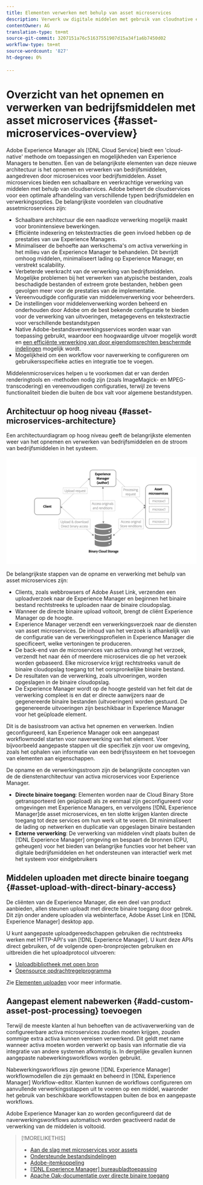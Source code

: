 ```yaml
---
title: Elementen verwerken met behulp van asset microservices
description: Verwerk uw digitale middelen met gebruik van cloudnative en schaalbare services voor het verwerken van bedrijfsmiddelen.
contentOwner: AG
translation-type: tm+mt
source-git-commit: 3207151a76c51637551907d15a34f1a6b7450d02
workflow-type: tm+mt
source-wordcount: '827'
ht-degree: 0%

---
```



# Overzicht van het opnemen en verwerken van bedrijfsmiddelen met asset microservices {#asset-microservices-overview}

Adobe Experience Manager als [!DNL Cloud Service] biedt een &#39;cloud-native&#39; methode om toepassingen en mogelijkheden van Experience Managers te benutten. Een van de belangrijkste elementen van deze nieuwe architectuur is het opnemen en verwerken van bedrijfsmiddelen, aangedreven door microservices voor bedrijfsmiddelen. Asset microservices bieden een schaalbare en veerkrachtige verwerking van middelen met behulp van cloudservices. Adobe beheert de cloudservices voor een optimale afhandeling van verschillende typen bedrijfsmiddelen en verwerkingsopties. De belangrijkste voordelen van cloudnative assetmicroservices zijn:

* Schaalbare architectuur die een naadloze verwerking mogelijk maakt voor bronintensieve bewerkingen.
* Efficiënte indexering en tekstextracties die geen invloed hebben op de prestaties van uw Experience Managers.
* Minimaliseer de behoefte aan werkschema&#39;s om activa verwerking in het milieu van de Experience Manager te behandelen. Dit bevrijdt omhoog middelen, minimaliseert lading op Experience Manager, en verstrekt scalability.
* Verbeterde veerkracht van de verwerking van bedrijfsmiddelen. Mogelijke problemen bij het verwerken van atypische bestanden, zoals beschadigde bestanden of extreem grote bestanden, hebben geen gevolgen meer voor de prestaties van de implementatie.
* Vereenvoudigde configuratie van middelenverwerking voor beheerders.
* De instellingen voor middelenverwerking worden beheerd en onderhouden door Adobe om de best bekende configuratie te bieden voor de verwerking van uitvoeringen, metagegevens en tekstextractie voor verschillende bestandstypen
* Native Adobe-bestandsverwerkingsservices worden waar van toepassing gebruikt, waardoor een hoogwaardige uitvoer mogelijk wordt en [een efficiënte verwerking van door eigendomsrechten beschermde indelingen](file-format-support.md) mogelijk wordt.
* Mogelijkheid om een workflow voor naverwerking te configureren om gebruikersspecifieke acties en integratie toe te voegen.

Middelenmicroservices helpen u te voorkomen dat er van derden renderingtools en -methoden nodig zijn (zoals ImageMagick- en MPEG-transcodering) en vereenvoudigen configuraties, terwijl ze tevens functionaliteit bieden die buiten de box valt voor algemene bestandstypen.

## Architectuur op hoog niveau {#asset-microservices-architecture}

Een architectuurdiagram op hoog niveau geeft de belangrijkste elementen weer van het opnemen en verwerken van bedrijfsmiddelen en de stroom van bedrijfsmiddelen in het systeem.

<!-- Proposed DRAFT diagram for asset microservices overview - see section "Asset processing - high-level diagram" in the PPTX deck

https://adobe-my.sharepoint.com/personal/gklebus_adobe_com/_layouts/15/guestaccess.aspx?guestaccesstoken=jexDC5ZnepXSt6dTPciH66TzckS1BPEfdaZuSgHugL8%3D&docid=2_1ec37f0bd4cc74354b4f481cd420e07fc&rev=1&e=CdgElS
-->

![Inname en verwerking van bedrijfsmiddelen met ](assets/asset-microservices-overview.png "microservices voor bedrijfsmiddelenInname en verwerking van bedrijfsmiddelen met microservices voor bedrijfsmiddelen")

De belangrijkste stappen van de opname en verwerking met behulp van asset microservices zijn:

* Clients, zoals webbrowsers of Adobe Asset Link, verzenden een uploadverzoek naar de Experience Manager en beginnen het binaire bestand rechtstreeks te uploaden naar de binaire cloudopslag.
* Wanneer de directe binaire upload voltooit, brengt de cliënt Experience Manager op de hoogte.
* Experience Manager verzendt een verwerkingsverzoek naar de diensten van asset microservices. De inhoud van het verzoek is afhankelijk van de configuratie van de verwerkingsprofielen in Experience Manager die specificeert, welke vertoningen te produceren.
* De back-end van de microservices van activa ontvangt het verzoek, verzendt het naar één of meerdere microservices die op het verzoek worden gebaseerd. Elke microservice krijgt rechtstreeks vanuit de binaire cloudopslag toegang tot het oorspronkelijke binaire bestand.
* De resultaten van de verwerking, zoals uitvoeringen, worden opgeslagen in de binaire cloudopslag.
* De Experience Manager wordt op de hoogte gesteld van het feit dat de verwerking compleet is en dat er directe aanwijzers naar de gegenereerde binaire bestanden (uitvoeringen) worden gestuurd. De gegenereerde uitvoeringen zijn beschikbaar in Experience Manager voor het geüploade element.

Dit is de basisstroom van activa het opnemen en verwerken. Indien geconfigureerd, kan Experience Manager ook een aangepast workflowmodel starten voor naverwerking van het element. Voer bijvoorbeeld aangepaste stappen uit die specifiek zijn voor uw omgeving, zoals het ophalen van informatie van een bedrijfssysteem en het toevoegen van elementen aan eigenschappen.

De opname en de verwerkingsstroom zijn de belangrijkste concepten van de de dienstenarchitectuur van activa microservices voor Experience Manager.

* **Directe binaire toegang**: Elementen worden naar de Cloud Binary Store getransporteerd (en geüpload) als ze eenmaal zijn geconfigureerd voor omgevingen met Experience Managers, en vervolgens  [!DNL Experience Manager]de asset microservices, en ten slotte krijgen klanten directe toegang tot deze services om hun werk uit te voeren. Dit minimaliseert de lading op netwerken en duplicatie van opgeslagen binaire bestanden
* **Externe verwerking**: De verwerking van middelen vindt plaats buiten de  [!DNL Experience Manager] omgeving en bespaart de bronnen (CPU, geheugen) voor het bieden van belangrijke functies voor het beheer van digitale bedrijfsmiddelen en het ondersteunen van interactief werk met het systeem voor eindgebruikers

## Middelen uploaden met directe binaire toegang {#asset-upload-with-direct-binary-access}

De cliënten van de Experience Manager, die een deel van product aanbieden, allen steunen uploadt met directe binaire toegang door gebrek. Dit zijn onder andere uploaden via webinterface, Adobe Asset Link en [!DNL Experience Manager] desktop app.

U kunt aangepaste uploadgereedschappen gebruiken die rechtstreeks werken met HTTP-API&#39;s van [!DNL Experience Manager]. U kunt deze APIs direct gebruiken, of de volgende open-bronprojecten gebruiken en uitbreiden die het uploadprotocol uitvoeren:

* [Uploadbibliotheek met open bron](https://github.com/adobe/aem-upload)
* [Opensource opdrachtregelprogramma](https://github.com/adobe/aio-cli-plugin-aem)

Zie [Elementen uploaden](add-assets.md) voor meer informatie.

## Aangepast element nabewerken {#add-custom-asset-post-processing} toevoegen

Terwijl de meeste klanten al hun behoeften van de activaverwerking van de configureerbare activa microservices zouden moeten krijgen, zouden sommige extra activa kunnen vereisen verwerkend. Dit geldt met name wanneer activa moeten worden verwerkt op basis van informatie die via integratie van andere systemen afkomstig is. In dergelijke gevallen kunnen aangepaste nabewerkingsworkflows worden gebruikt.

Nabewerkingsworkflows zijn gewone [!DNL Experience Manager] workflowmodellen die zijn gemaakt en beheerd in [!DNL Experience Manager] Workflow-editor. Klanten kunnen de workflows configureren om aanvullende verwerkingsstappen uit te voeren op een middel, waaronder het gebruik van beschikbare workflowstappen buiten de box en aangepaste workflows.

Adobe Experience Manager kan zo worden geconfigureerd dat de naverwerkingsworkflows automatisch worden geactiveerd nadat de verwerking van de middelen is voltooid.

<!-- TBD asgupta, Engg: Create some asset-microservices-data-flow-diagram.
-->

>[!MORELIKETHIS]
>
>* [Aan de slag met microservices voor assets](asset-microservices-configure-and-use.md)
>* [Ondersteunde bestandsindelingen](file-format-support.md)
>* [Adobe-itemkoppeling](https://helpx.adobe.com/enterprise/using/adobe-asset-link.html)
>* [[!DNL Experience Manager] bureaubladtoepassing](https://experienceleague.adobe.com/docs/experience-manager-desktop-app/using/introduction.html)
>* [Apache Oak-documentatie over directe binaire toegang](https://jackrabbit.apache.org/oak/docs/features/direct-binary-access.html)

